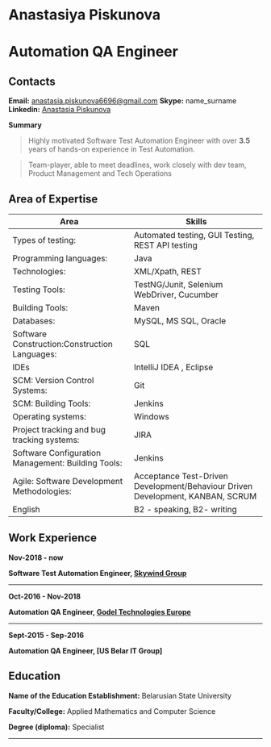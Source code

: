 # Anastasiya Piskunova
# Automation QA Engineer

## Contacts

**Email:** anastasia.piskunova6696@gmail.com
**Skype:** name_surname
**Linkedin:** [Anastasia Piskunova](http://linkedin.com/in/anastasia-piskunova)


**Summary**

> Highly motivated Software Test Automation Engineer with over **3.5** years of hands-on
experience in Test Automation.

> Team-player, able to meet deadlines, work closely with dev team, Product Management and Tech Operations

## Area of Expertise

| Area | Skills |
| ------ | ------ |
| Types of testing: | Automated testing, GUI Testing, REST API testing |
| Programming languages: | Java|
| Technologies: | XML/Xpath, REST|
| Testing Tools: | TestNG/Junit, Selenium WebDriver, Cucumber |
| Building Tools: | Maven |
| Databases: | MySQL, MS SQL, Oracle|
| Software Construction:Construction Languages:|SQL|
| IDEs |IntelliJ IDEA , Eclipse |
| SCM: Version Control Systems:|Git|
| SCM: Building Tools: | Jenkins|
| Operating systems:| Windows|
| Project tracking and bug tracking systems:|JIRA |
| Software Configuration Management: Building Tools:| Jenkins|
| Agile: Software Development Methodologies:| Acceptance Test-Driven Development/Behaviour Driven Development, KANBAN, SCRUM|
| English| B2 - speaking, B2- writing|

## Work Experience

 **Nov-2018 - now**

**Software Test Automation Engineer, [Skywind Group](https://www.skywind-tech.by/)**

*******************************************************************************************************

**Oct-2016 - Nov-2018**

**Automation QA Engineer, [Godel Technologies Europe](https://www.godeltech.com/)**

*******************************************************************************************************

**Sept-2015 - Sep-2016**

**Automation QA Engineer, [US Belar IT Group]**


## Education

**Name of the Education Establishment:** Belarusian State University 

**Faculty/College:** Applied Mathematics and Computer Science

**Degree (diploma):** Specialist

*******************************************************************************************************
